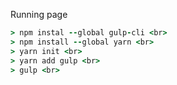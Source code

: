 Running page
``` Ruby
> npm instal --global gulp-cli <br>
> npm install --global yarn <br>
> yarn init <br>
> yarn add gulp <br>
> gulp <br>
```
